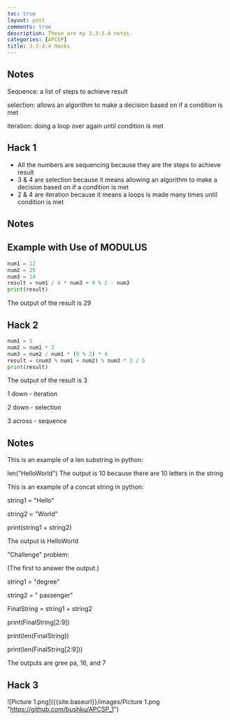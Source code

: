 ```yaml
---
toc: true
layout: post
comments: true
description: These are my 3.3-3.4 notes.
categories: [APCSP]
title: 3.3-3.4 Hacks
---
```

## Notes
Sequence: a list of steps to achieve result

selection: allows an algorithm to make a decision based on if a condition is met

iteration: doing a loop over again until condition is met
## Hack 1
 - All the numbers are sequencing because they are the steps to achieve result
 - 3 & 4 are selection because it means allowing an algorithm to make a decision based on if a condition is met
 - 2 & 4 are iteration because it means a loops is made many times until condition is met
## Notes
## Example with Use of MODULUS 

```python
num1 = 12
num2 = 25
num3 = 14
result = num1 / 4 * num3 + 9 % 2 - num3
print(result)
```

The output of the result is 29

## Hack 2
```python
num1 = 5
num2 = num1 * 3 
num3 = num2 / num1 * (9 % 2) * 4 
result = (num3 % num1 + num2) % num3 * 3 / 5 
print(result)
```
The output of the result is 3


1 down - iteration

2 down - selection

3 across - sequence

## Notes
This is an example of a len substring in python:

len("HelloWorld")
The output is 10 because there are 10 letters in the string

This is an example of a concat string in python:

string1 = "Hello"

string2 = "World"

print(string1 + string2)

The output is HelloWorld

"Challenge" problem:

(The first to answer the output.)

string1 = "degree"

string2 = " passenger"

FinalString = string1 + string2

print(FinalString[2:9])

print(len(FinalString))

print(len(FinalString[2:9]))

The outputs are gree pa, 16, and 7

## Hack 3
![Picture 1.png]({{site.baseurl}}/images/Picture 1.png "https://github.com/bushku/APCSP_1")